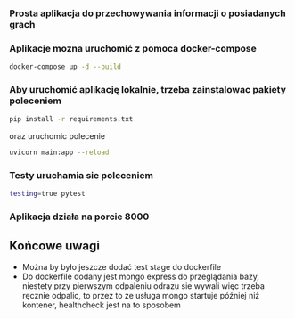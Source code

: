 ### Prosta aplikacja do przechowywania informacji o posiadanych grach

### Aplikacje mozna uruchomić z pomoca docker-compose
```bash
docker-compose up -d --build
```

### Aby uruchomić aplikację lokalnie, trzeba zainstalowac pakiety poleceniem 
```bash
pip install -r requirements.txt
```
oraz uruchomic polecenie
```bash
uvicorn main:app --reload
```

### Testy uruchamia sie poleceniem
```bash
testing=true pytest
```

### Aplikacja działa na porcie 8000

## Końcowe uwagi
 * Można by było jeszcze dodać test stage do dockerfile
 * Do dockerfile dodany jest mongo express do przeglądania bazy, niestety przy pierwszym odpaleniu odrazu sie wywali więc trzeba ręcznie odpalic, to przez to ze usługa mongo startuje później niż kontener, healthcheck jest na to sposobem
